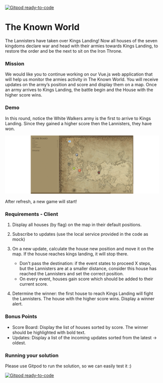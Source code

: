 [![Gitpod ready-to-code](https://img.shields.io/badge/Gitpod-ready--to--code-blue?logo=gitpod)](https://gitpod.io/#https://github.com/shaniqwa-drm/known-world-task)

# The Known World

The Lannisters have taken over Kings Landing! Now all houses of the seven kingdoms declare war and head with their armies towards Kings Landing, to restore the order and be the next to sit on the Iron Throne.

### Mission
We would like you to continue working on our Vue.js web application that will help us monitor the armies activity in The Known World. You will receive updates on the army’s position and score and display them on a map. Once an army arrives to Kings Landing, the battle begin and the House with the higher score wins.

### Demo
In this round, notice the White Walkers army is the first to arrive to Kings Landing.
Since they gained a higher score then the Lannisters, they have won.

![](./public/demo.gif)

After refresh, a new game will start!

### Requirements - Client

1. Display all houses (by flag) on the map in their default positions.

2. Subscribe to updates (use the local service provided in the code as mock)

3. On a new update, calculate the house new position and move it on the map. If the house reaches kings landing, it will stop there.
    - Don't pass the destination: if the event states to proceed X steps, but the Lannisters are at a smaller distance,
      consider this house has reached the Lannisters and set the correct position.
    - On every event, houses gain score which should be added to their current score.

4. Determine the winner: the first house to reach Kings Landing will fight the Lannisters. The house with the higher score wins. Display a winner alert.

### Bonus Points

- Score Board: Display the list of houses sorted by score. The winner should be highlighted with bold text.
- Updates: Display a list of the incoming updates sorted from the latest -> oldest.

### Running your solution
Please use Gitpod to run the solution, so we can easily test it :)

[![Gitpod ready-to-code](https://img.shields.io/badge/Gitpod-ready--to--code-blue?logo=gitpod)](https://gitpod.io/#https://github.com/shaniqwa-drm/known-world-task)
